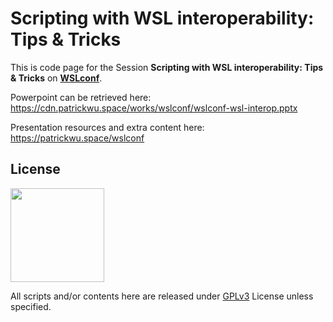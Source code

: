 # Scripting with WSL interoperability: Tips & Tricks

This is code page for the Session **Scripting with WSL interoperability: Tips & Tricks** on [**WSLconf**](https://wslconf.dev/).

Powerpoint can be retrieved here: <https://cdn.patrickwu.space/works/wslconf/wslconf-wsl-interop.pptx>

Presentation resources and extra content here: <https://patrickwu.space/wslconf>


## License
<img width="150" src="https://www.gnu.org/graphics/gplv3-with-text-136x68.png">

All scripts and/or contents here are released under [GPLv3](LICENSE) License unless specified.

